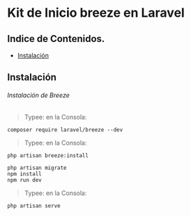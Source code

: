 # Kit de Inicio breeze en Laravel

<a name="top"></a>

## Indice de Contenidos.

- [Instalación](#item1)

<a name="item1"></a>

## Instalación
###### Instalación de Breeze


>Typee: en la Consola:
```console
composer require laravel/breeze --dev
```

>Typee: en la Consola:
```console
php artisan breeze:install

php artisan migrate
npm install
npm run dev
```

>Typee: en la Consola:
```console
php artisan serve
```
